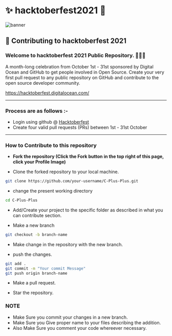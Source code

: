 # ✨ hacktoberfest2021 💫

![banner](https://hacktoberfest.digitalocean.com/_nuxt/img/logo-hacktoberfest-full.f42e3b1.svg)

## 🌱 Contributing to hacktoberfest 2021

### Welcome to hacktoberfest 2021 Public Repository. 👨🏻‍💻
<p>A month-long celebration from October 1st - 31st sponsored by Digital Ocean and GitHub to get people involved in Open Source. Create your very first pull request to any public repository on GitHub and contribute to the open source developer community.

https://hacktoberfest.digitalocean.com/</p>

-----

### Process are as follows :- 
* Login using github @ [Hacktoberfest](https://hacktoberfest.digitalocean.com/)
* Create four valid pull requests (PRs) between 1st - 31st October

------
### How to Contribute to this repository

* **Fork the repository (Click the Fork button in the top right of this page, click your Profile Image)**

* Clone the forked repository to your local machine.
```bash
git clone https://github.com/your-username/C-Plus-Plus.git
```

* change the present working directory
```bash
cd C-Plus-Plus
```

* Add/Create your project to the specific folder as described in what you can contribute section.

* Make a new branch
```bash
git checkout -b branch-name
```

* Make change in the repository with the new branch.

* push the changes.
```bash
git add .
git commit -m "Your commit Message"
git push origin branch-name
```

* Make a pull request.

* Star the repository.

### NOTE

* Make Sure you commit your changes in a new branch.
* Make Sure you Give proper name to your files describing the addition.
* Also Make Sure you comment your code whereever necessary.
   
<!--       END OF README           END OF README         END OF README         END OF README          END OF README           END OF README           END OF README      -->

